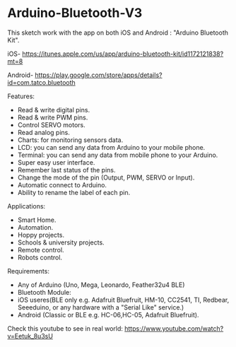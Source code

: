# Arduino-Bluetooth-V3
This sketch work with the app on both iOS and Android : "Arduino Bluetooth Kit".

iOS- https://itunes.apple.com/us/app/arduino-bluetooth-kit/id1172121838?mt=8 

Android- https://play.google.com/store/apps/details?id=com.tatco.bluetooth 

Features:

- Read & write digital pins. 
- Read & write PWM pins.
- Control SERVO motors.
- Read analog pins.
- Charts: for monitoring sensors data.
- LCD: you can send any data from Arduino to your mobile phone.
- Terminal: you can send any data from mobile phone to your Arduino.
- Super easy user interface.
- Remember last status of the pins.
- Change the mode of the pin (Output, PWM, SERVO or Input).
- Automatic connect to Arduino.
- Ability to rename the label of each pin.

Applications:

- Smart Home.
- Automation.
- Hoppy projects.
- Schools & university projects.
- Remote control.
- Robots control.

Requirements:

- Any of Arduino (Uno, Mega, Leonardo, Feather32u4 BLE)
- Bluetooth Module:
- iOS useres(BLE only e.g. Adafruit Bluefruit, HM-10, CC2541, TI, Redbear, Seeeduino, or any hardware with a "Serial Like" service.)
- Android (Classic or BLE e.g. HC-06,HC-05, Adafruit Bluefruit).

Check this youtube to see in real world:
https://www.youtube.com/watch?v=Eetuk_8u3sU
